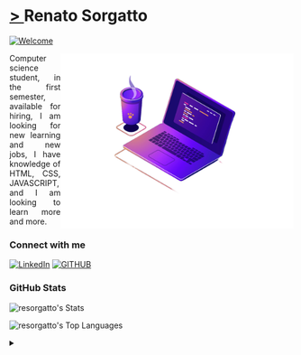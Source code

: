 
<h1>
    <a href="https://github.com/resorgatto"> >
</a> <span>Renato Sorgatto</span>
</h1>

<a href="https://git.io/typing-svg"><img src="https://readme-typing-svg.herokuapp.com?font=Jetbrains+Mono&size=35&pause=1000&color=4C33FF&random=false&width=500&height=100&lines=Welcome+to+my+profile!%F0%9F%98%81" alt="Welcome" /></a>

<img alt="https://www.freepik.com/free-vector/laptop-with-program-code-isometric-icon-software-development-programming-applications-dark-neon_4102879.htm#query=developer&position=0&from_view=keyword&track=sph&uuid=9a3a75b6-4347-40a4-a1a5-0ed25a08a52f" align="right" widht="100px" height="310px"  src="971.png">

<p align="justify">Computer science student, in the first semester, available for hiring, I am looking for new learning and new jobs, I have knowledge of HTML, CSS, JAVASCRIPT, and I am looking to learn more and more. 
</p>



<h3 align="left">Connect with me</h3>

[![LinkedIn](https://img.shields.io/badge/-LINKEDIN-LINKEDIN?style=for-the-badge&logo=LinkedIn&logoColor=%234C33FFFF&logoSize=20px&color=%23000000&cacheSeconds=0&link=https%3A%2F%2Fwww.linkedin.com%2Fin%2Frenato-sorgatto%2F)](https://www.linkedin.com/in/renato-sorgatto/)
[![GITHUB](https://img.shields.io/badge/-GITHUB-GITHUB?style=for-the-badge&logo=GITHUB&logoColor=%234C33FFFF&logoSize=20px&color=%23000000&cacheSeconds=0)](https://github.com/resorgatto)

<h3 align="left">GitHub Stats</h3>

![resorgatto's Stats](https://github-readme-stats.vercel.app/api?username=resorgatto&theme=tokyonight&show_icons=true&hide_border=true&count_private=true)

![resorgatto's Top Languages](https://github-readme-stats.vercel.app/api/top-langs/?username=resorgatto&theme=tokyonight&show_icons=true&hide_border=true&layout=compact)
<br>

<details align="left">
  <summary></summary> 
 
  - Badges by <a href="https://shields.io/">shields.io</a><br>
  - GitHub Stats by <a href="https://gh-stats-gen.vercel.app/">
 joshxfi</a>
  - Developer vector created by <a href="https://www.freepik.com/vectors/developer">storyset - www.freepik.com</a> (edited by author)
 
  <div align="right">Made by <a href="https://github.com/resorgatto"> resorgatto</a>.</div>

</details>
